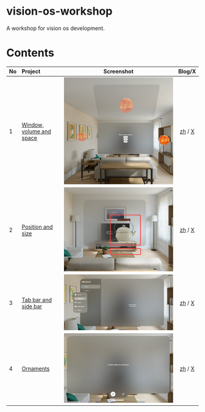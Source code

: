 # vision-os-workshop
A workshop for vision os development.

# Contents

| No | Project | Screenshot | Blog/X |
|:--|:--|:--:|:--:|
| 1 | [Window, volume and space](1_WindowVolumeSpace) | ![s1](/1_WindowVolumeSpace/1_WindowVolumeSpace.png)| [zh](https://xz3t11cmy1.feishu.cn/wiki/UaYSw4pyniTSeWkMk4ScJUS0nbb) / [X](https://twitter.com/xchester16/status/1739982269841080427) |
| 2 | [Position and size](2_PositionAndSize) | ![s2](/2_PositionAndSize/2_PositionAndSize.png) | [zh](https://xz3t11cmy1.feishu.cn/wiki/R9RewMYggiOPN5kUkkcc1Ms3nBe) / [X](https://twitter.com/xchester16/status/1740289283502776380) |
| 3 | [Tab bar and side bar](3_TabBarAndSideBar) | ![s2](/3_TabBarAndSideBar/3_TabBarAndSideBar.png) | [zh](https://xz3t11cmy1.feishu.cn/wiki/S2GzwMEg2irRuPkMYNYcXc06n2e) / [X](https://twitter.com/xchester16/status/1741116677469925612) |
| 4 | [Ornaments](4_Ornaments) | ![s2](/4_Ornaments/4_Ornaments.png) | [zh](https://xz3t11cmy1.feishu.cn/wiki/AX30wDyG9iamgskAUqYcM7GEnld) / [X](https://twitter.com/xchester16/status/1741734126645084559) |